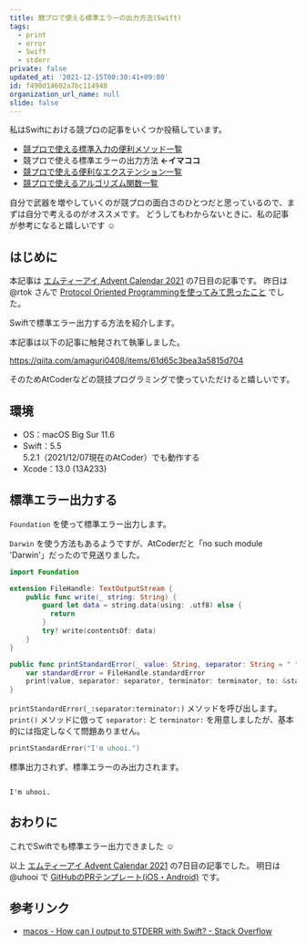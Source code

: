 ```yaml
---
title: 競プロで使える標準エラーの出力方法(Swift)
tags:
  - print
  - error
  - Swift
  - stderr
private: false
updated_at: '2021-12-15T00:30:41+09:00'
id: f490d14602a7bc114948
organization_url_name: null
slide: false
---
```

私はSwiftにおける競プロの記事をいくつか投稿しています。

- [競プロで使える標準入力の便利メソッド一覧](https://qiita.com/uhooi/items/b8cebb638e9bf5ac9556)
- 競プロで使える標準エラーの出力方法 __←イマココ__
- [競プロで使える便利なエクステンション一覧](https://qiita.com/uhooi/items/ff1113c337d7a756d580)
- [競プロで使えるアルゴリズム関数一覧](https://qiita.com/uhooi/items/d4998e90f3f2fed01e68)

自分で武器を増やしていくのが競プロの面白さのひとつだと思っているので、まずは自分で考えるのがオススメです。
どうしてもわからないときに、私の記事が参考になると嬉しいです :relaxed:

## はじめに

本記事は [エムティーアイ Advent Calendar 2021](https://qiita.com/advent-calendar/2021/mti) の7日目の記事です。
昨日は @rtok さんで [Protocol Oriented Programmingを使ってみて思ったこと](https://qiita.com/rtok/items/80dea6d3567627cf89f1) でした。

Swiftで標準エラー出力する方法を紹介します。

本記事は以下の記事に触発されて執筆しました。

https://qiita.com/amaguri0408/items/61d65c3bea3a5815d704

そのためAtCoderなどの競技プログラミングで使っていただけると嬉しいです。

## 環境

- OS：macOS Big Sur 11.6
- Swift：5.5  
5.2.1（2021/12/07現在のAtCoder）でも動作する
- Xcode：13.0 (13A233)

## 標準エラー出力する

`Foundation` を使って標準エラー出力します。

`Darwin` を使う方法もあるようですが、AtCoderだと「no such module 'Darwin'」だったので見送りました。

```swift:OutputUtils.swift
import Foundation

extension FileHandle: TextOutputStream {
    public func write(_ string: String) {
        guard let data = string.data(using: .utf8) else {
          return
        }
        try? write(contentsOf: data)
    }
}

public func printStandardError(_ value: String, separator: String = " ", terminator: String = "\n") {
    var standardError = FileHandle.standardError
    print(value, separator: separator, terminator: terminator, to: &standardError)
}
```

`printStandardError(_:separator:terminator:)` メソッドを呼び出します。
`print()` メソッドに倣って `separator:` と `terminator:` を用意しましたが、基本的には指定しなくて問題ありません。

```swift:main.swift
printStandardError("I'm uhooi.")
```

標準出力されず、標準エラーのみ出力されます。

```shell-session:標準出力
```

```shell-session:標準エラー出力
I'm uhooi.
```

## おわりに

これでSwiftでも標準エラー出力できました :relaxed: 

以上 [エムティーアイ Advent Calendar 2021](https://qiita.com/advent-calendar/2021/mti) の7日目の記事でした。
明日は @uhooi で [GitHubのPRテンプレート(iOS・Android)](https://qiita.com/uhooi/items/55cfd8fab2147e3a7839) です。

## 参考リンク

- [macos - How can I output to STDERR with Swift? - Stack Overflow](https://stackoverflow.com/questions/24041554/how-can-i-output-to-stderr-with-swift)
